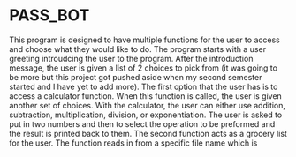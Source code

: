 # PASS_BOT

This program is designed to have multiple functions for the user to access and choose what they would like to do. The program starts with a user greeting introudcing the user to the program. After the introduction message, the user is given a list of 2 choices to pick from (it was going to be more but this project got pushed aside when my second semester started and I have yet to add more). The first option that the user has is to access a calculator function. When this function is called, the user is given another set of choices. With the calculator, the user can either use addition, subtraction, multiplication, division, or exponentiation. The user is asked to put in two numbers and then to select the operation to be preformed and the result is printed back to them. The second function acts as a grocery list for the user. The function reads in from a specific file name which is 

